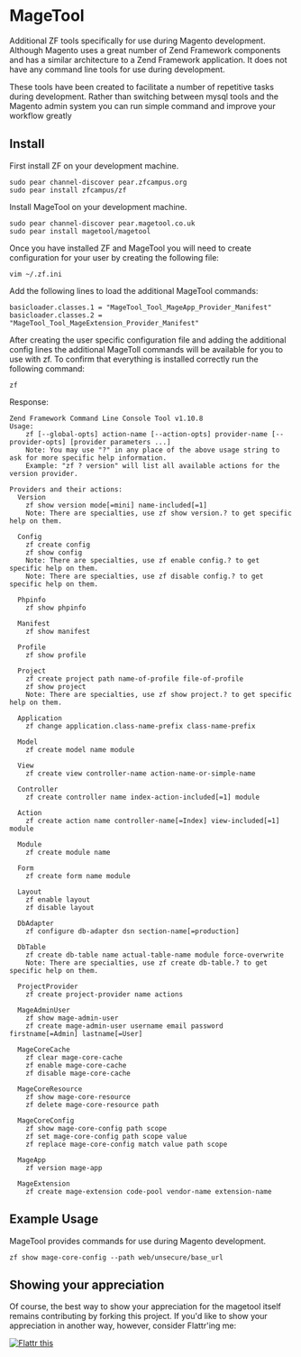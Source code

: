 # MageTool #

Additional ZF tools specifically for use during Magento development. Although Magento uses a great number of Zend Framework components and has a similar architecture to a Zend Framework application. It does not have any command line tools for use during development.

These tools have been created to facilitate a number of repetitive tasks during development. Rather than switching between mysql tools and the Magento admin system you can run simple command and improve your workflow greatly

## Install ##

First install ZF on your development machine.

	sudo pear channel-discover pear.zfcampus.org
	sudo pear install zfcampus/zf
	
Install MageTool on your development machine.

	sudo pear channel-discover pear.magetool.co.uk
	sudo pear install magetool/magetool
	
Once you have installed ZF and MageTool you will need to create configuration for your user by creating the following file:

	vim ~/.zf.ini
	
Add the following lines to load the additional MageTool commands:

	basicloader.classes.1 = "MageTool_Tool_MageApp_Provider_Manifest"
	basicloader.classes.2 = "MageTool_Tool_MageExtension_Provider_Manifest"
	
After creating the user specific configuration file and adding the additional config lines the additional MageToll commands will be available for you to use with zf. To confirm that everything is installed correctly run the following command:

	zf
	
Response:

	Zend Framework Command Line Console Tool v1.10.8
	Usage:
	    zf [--global-opts] action-name [--action-opts] provider-name [--provider-opts] [provider parameters ...]
	    Note: You may use "?" in any place of the above usage string to ask for more specific help information.
	    Example: "zf ? version" will list all available actions for the version provider.

	Providers and their actions:
	  Version
	    zf show version mode[=mini] name-included[=1]
	    Note: There are specialties, use zf show version.? to get specific help on them.

	  Config
	    zf create config
	    zf show config
	    Note: There are specialties, use zf enable config.? to get specific help on them.
	    Note: There are specialties, use zf disable config.? to get specific help on them.

	  Phpinfo
	    zf show phpinfo

	  Manifest
	    zf show manifest

	  Profile
	    zf show profile

	  Project
	    zf create project path name-of-profile file-of-profile
	    zf show project
	    Note: There are specialties, use zf show project.? to get specific help on them.

	  Application
	    zf change application.class-name-prefix class-name-prefix

	  Model
	    zf create model name module

	  View
	    zf create view controller-name action-name-or-simple-name

	  Controller
	    zf create controller name index-action-included[=1] module

	  Action
	    zf create action name controller-name[=Index] view-included[=1] module

	  Module
	    zf create module name

	  Form
	    zf create form name module

	  Layout
	    zf enable layout
	    zf disable layout

	  DbAdapter
	    zf configure db-adapter dsn section-name[=production]

	  DbTable
	    zf create db-table name actual-table-name module force-overwrite
	    Note: There are specialties, use zf create db-table.? to get specific help on them.

	  ProjectProvider
	    zf create project-provider name actions

	  MageAdminUser
	    zf show mage-admin-user
	    zf create mage-admin-user username email password firstname[=Admin] lastname[=User]

	  MageCoreCache
	    zf clear mage-core-cache
	    zf enable mage-core-cache
	    zf disable mage-core-cache

	  MageCoreResource
	    zf show mage-core-resource
	    zf delete mage-core-resource path

	  MageCoreConfig
	    zf show mage-core-config path scope
	    zf set mage-core-config path scope value
	    zf replace mage-core-config match value path scope

	  MageApp
	    zf version mage-app

	  MageExtension
	    zf create mage-extension code-pool vendor-name extension-name
	
## Example Usage ##

MageTool provides commands for use during Magento development.

	zf show mage-core-config --path web/unsecure/base_url
	
## Showing your appreciation ##

Of course, the best way to show your appreciation for the magetool itself remains
contributing by forking this project.  If you'd like to show your appreciation in
another way, however, consider Flattr'ing me:

[![Flattr this][2]][1]

[1]: http://flattr.com/thing/71078/MageTool
[2]: http://api.flattr.com/button/button-compact-static-100x17.png	